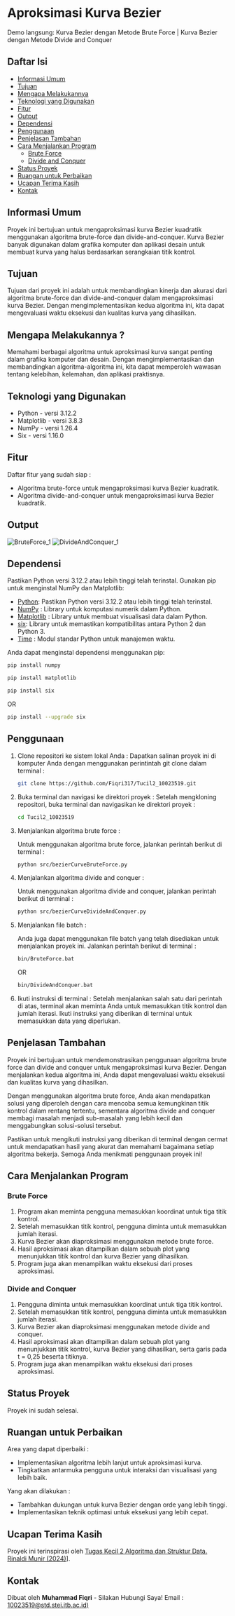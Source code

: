 # Aproksimasi Kurva Bezier



Demo langsung: Kurva Bezier dengan Metode Brute Force | Kurva Bezier dengan Metode Divide and Conquer



## Daftar Isi
* [Informasi Umum](#informasi-umum)
* [Tujuan](#tujuan)
* [Mengapa Melakukannya](#mengapa-melakukannya)
* [Teknologi yang Digunakan](#teknologi-yang-digunakan)
* [Fitur](#fitur)
* [Output](#output)
* [Dependensi](#dependensi)
* [Penggunaan](#penggunaan)
* [Penjelasan Tambahan](#penjelasan-tambahan)
* [Cara Menjalankan Program](#cara-menjalankan-program)
  * [Brute Force](#brute-force)
  * [Divide and Conquer](#divide-and-conquer)
* [Status Proyek](#status-proyek)
* [Ruangan untuk Perbaikan](#ruangan-untuk-perbaikan)
* [Ucapan Terima Kasih](#ucapan-terima-kasih)
* [Kontak](#kontak)



## Informasi Umum
Proyek ini bertujuan untuk mengaproksimasi kurva Bezier kuadratik menggunakan algoritma brute-force dan divide-and-conquer. Kurva Bezier banyak digunakan dalam grafika komputer dan aplikasi desain untuk membuat kurva yang halus berdasarkan serangkaian titik kontrol.



## Tujuan
Tujuan dari proyek ini adalah untuk membandingkan kinerja dan akurasi dari algoritma brute-force dan divide-and-conquer dalam mengaproksimasi kurva Bezier. Dengan mengimplementasikan kedua algoritma ini, kita dapat mengevaluasi waktu eksekusi dan kualitas kurva yang dihasilkan.



## Mengapa Melakukannya ?
Memahami berbagai algoritma untuk aproksimasi kurva sangat penting dalam grafika komputer dan desain. Dengan mengimplementasikan dan membandingkan algoritma-algoritma ini, kita dapat memperoleh wawasan tentang kelebihan, kelemahan, dan aplikasi praktisnya.



## Teknologi yang Digunakan
- Python - versi 3.12.2
- Matplotlib - versi  3.8.3
- NumPy - versi 1.26.4
- Six - versi 1.16.0



## Fitur
Daftar fitur yang sudah siap :
- Algoritma brute-force untuk mengaproksimasi kurva Bezier kuadratik.
- Algoritma divide-and-conquer untuk mengaproksimasi kurva Bezier kuadratik.



## Output
![BruteForce_1](./test/BruteForce_1.png)
![DivideAndConquer_1](./test/DevideandConquer_1.png)



## Dependensi

Pastikan Python versi 3.12.2 atau lebih tinggi telah terinstal. Gunakan pip untuk menginstal NumPy dan Matplotlib:

- [Python](https://www.python.org/downloads/): Pastikan Python versi 3.12.2 atau lebih tinggi telah terinstal.
- [NumPy](https://numpy.org/) : Library untuk komputasi numerik dalam Python.
- [Matplotlib](https://matplotlib.org/) : Library untuk membuat visualisasi data dalam Python.
- [six](https://pypi.org/project/six/): Library untuk memastikan kompatibilitas antara Python 2 dan Python 3.
- [Time](https://docs.python.org/3/library/time.html) : Modul standar Python untuk manajemen waktu.

Anda dapat menginstal dependensi menggunakan pip:

```bash
pip install numpy
```
```bash
pip install matplotlib
```
```bash
pip install six
```

OR

```bash
pip install --upgrade six
```



## Penggunaan

1. Clone repositori ke sistem lokal Anda : Dapatkan salinan proyek ini di komputer Anda dengan menggunakan perintintah git clone dalam terminal :

    ```bash
    git clone https://github.com/Fiqri317/Tucil2_10023519.git
    ```

2. Buka terminal dan navigasi ke direktori proyek : Setelah mengkloning repositori, buka terminal dan navigasikan ke direktori proyek :

    ```bash
    cd Tucil2_10023519
    ```

3. Menjalankan algoritma brute force :

    Untuk menggunakan algoritma brute force, jalankan perintah berikut di terminal :

    ```bash
    python src/bezierCurveBruteForce.py
    ```

4. Menjalankan algoritma divide and conquer :

    Untuk menggunakan algoritma divide and conquer, jalankan perintah berikut di terminal :

    ```bash
    python src/bezierCurveDivideAndConquer.py
    ```

5. Menjalankan file batch :

    Anda juga dapat menggunakan file batch yang telah disediakan untuk menjalankan proyek ini. Jalankan perintah berikut di terminal :

    ```bash
    bin/BruteForce.bat
    ```

   OR

    ```bash
    bin/DivideAndConquer.bat
    ```

6. Ikuti instruksi di terminal : Setelah menjalankan salah satu dari perintah di atas, terminal akan meminta Anda untuk memasukkan titik kontrol dan jumlah iterasi. Ikuti instruksi yang diberikan di terminal untuk memasukkan data yang diperlukan.



## Penjelasan Tambahan

Proyek ini bertujuan untuk mendemonstrasikan penggunaan algoritma brute force dan divide and conquer untuk mengaproksimasi kurva Bezier. Dengan menjalankan kedua algoritma ini, Anda dapat mengevaluasi waktu eksekusi dan kualitas kurva yang dihasilkan.

Dengan menggunakan algoritma brute force, Anda akan mendapatkan solusi yang diperoleh dengan cara mencoba semua kemungkinan titik kontrol dalam rentang tertentu, sementara algoritma divide and conquer membagi masalah menjadi sub-masalah yang lebih kecil dan menggabungkan solusi-solusi tersebut.

Pastikan untuk mengikuti instruksi yang diberikan di terminal dengan cermat untuk mendapatkan hasil yang akurat dan memahami bagaimana setiap algoritma bekerja. Semoga Anda menikmati penggunaan proyek ini!



## Cara Menjalankan Program

### Brute Force

1. Program akan meminta pengguna memasukkan koordinat untuk tiga titik kontrol.
2. Setelah memasukkan titik kontrol, pengguna diminta untuk memasukkan jumlah iterasi.
3. Kurva Bezier akan diaproksimasi menggunakan metode brute force.
4. Hasil aproksimasi akan ditampilkan dalam sebuah plot yang menunjukkan titik kontrol dan kurva Bezier yang dihasilkan.
5. Program juga akan menampilkan waktu eksekusi dari proses aproksimasi.

### Divide and Conquer

1. Pengguna diminta untuk memasukkan koordinat untuk tiga titik kontrol.
2. Setelah memasukkan titik kontrol, pengguna diminta untuk memasukkan jumlah iterasi.
3. Kurva Bezier akan diaproksimasi menggunakan metode divide and conquer.
4. Hasil aproksimasi akan ditampilkan dalam sebuah plot yang menunjukkan titik kontrol, kurva Bezier yang dihasilkan, serta garis pada t = 0,25 beserta titiknya.
5. Program juga akan menampilkan waktu eksekusi dari proses aproksimasi.



## Status Proyek
Proyek ini sudah selesai.



## Ruangan untuk Perbaikan
Area yang dapat diperbaiki :
- Implementasikan algoritma lebih lanjut untuk aproksimasi kurva.
- Tingkatkan antarmuka pengguna untuk interaksi dan visualisasi yang lebih baik.

Yang akan dilakukan :
- Tambahkan dukungan untuk kurva Bezier dengan orde yang lebih tinggi.
- Implementasikan teknik optimasi untuk eksekusi yang lebih cepat.



## Ucapan Terima Kasih
Proyek ini terinspirasi oleh [Tugas Kecil 2 Algoritma dan Struktur Data. Rinaldi Munir (2024)](https://informatika.stei.itb.ac.id/~rinaldi.munir/Stmik/2023-2024/Tucil2-2024.pdf)].



## Kontak
Dibuat oleh __Muhammad Fiqri__ - Silakan Hubungi Saya! Email : [10023519@std.stei.itb.ac.id)](mailto:10023519@std.stei.itb.ac.id)